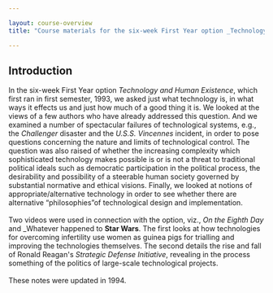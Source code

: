```yaml
---

layout: course-overview
title: "Course materials for the six-week First Year option _Technology and Human Existence_"

---
```


## Introduction

In the six-week First Year option _Technology and Human Existence_, which first ran in first semester, 1993, we asked just what technology is, in what ways it effects us and just how much of a good thing it is. We looked at the views of a few authors who have already addressed this question. And we examined a number of spectacular failures of technological systems, e.g., the _Challenger_ disaster and the _U.S.S. Vincennes_ incident, in order to pose questions concerning the nature and limits of technological control. The question was also raised of whether the increasing complexity which sophisticated technology makes possible is or is not a threat to traditional political ideals such as democratic participation in the political process, the desirability and possibility of a steerable human society governed by substantial normative and ethical visions. Finally, we looked at notions of appropriate/alternative technology in order to see whether there are alternative “philosophies”of technological design and implementation.<br><br/>Two videos were used in connection with the option, viz., _On the Eighth Day_ and _Whatever happened to __Star Wars__. The first looks at how technologies for overcoming infertility use women as guinea pigs for trialling and improving the technologies themselves. The second details the rise and fall of Ronald Reagan's _Strategic Defense Initiative_, revealing in the process something of the politics of large-scale technological projects.<br><br/>These notes were updated in 1994.